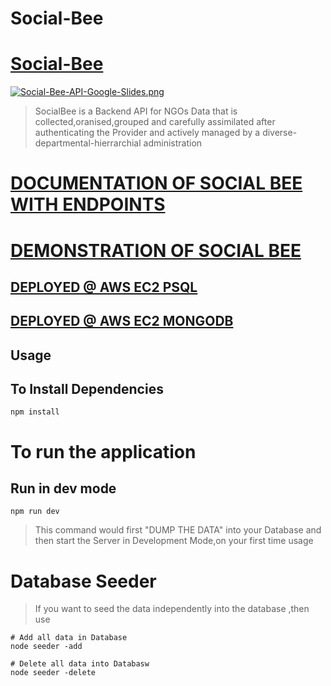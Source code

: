 # Social-Bee
# [Social-Bee](https://socialbee.netlify.com)

[![Social-Bee-API-Google-Slides.png](https://i.postimg.cc/hv1T5zdK/Social-Bee-API-Google-Slides.png)](https://postimg.cc/4HnYK3P0)


> SocialBee is a Backend API for NGOs Data that is collected,oranised,grouped and carefully assimilated after authenticating the Provider and actively managed by a diverse-departmental-hierrarchial administration   

# [DOCUMENTATION OF SOCIAL BEE WITH ENDPOINTS](https://socialbee.netlify.com)

# [DEMONSTRATION OF SOCIAL BEE ](https://docs.google.com/presentation/d/1tzB1_iOxGFR_6ykABPPRYUAgDdccUGIaT_bRdfWAO5M/edit?usp=sharing)

## [DEPLOYED @ AWS EC2 PSQL](http://ec2-18-222-65-68.us-east-2.compute.amazonaws.com:5050/api/v1/admin)

## [DEPLOYED @ AWS EC2 MONGODB](http://ec2-18-224-169-206.us-east-2.compute.amazonaws.com:5050/api/v1/admin)   
  
## Usage

## To Install Dependencies

```
npm install
```

# To run the application


## Run in dev mode
```
npm run dev
```
> This command would first "DUMP THE DATA" into your Database and then start the Server in Development Mode,on your first time usage


# Database Seeder

> If you want to seed the data independently into the database ,then use


```
# Add all data in Database
node seeder -add

# Delete all data into Databasw
node seeder -delete
```
```

